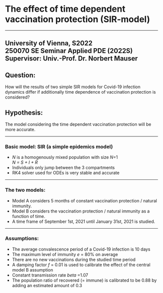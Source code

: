 # The effect of time dependent vaccination protection (SIR-model)
---
University of Vienna, S2022  
250070 SE Seminar Applied PDE (2022S)  
Supervisor: Univ.-Prof. Dr. Norbert Mauser
---

## Question:
How will the results of two simple SIR models for Covid-19 infection dynamics differ if additionally time dependence of vaccination protection is considered?  

## Hypothesis:
The model considering the time dependent vaccination protection will be more accurate. <br>

---
### Basic model: SIR (a simple epidemics model)
* _N_ is a homogenously mixed population with size _N_=1   
  _N = S + I + R_
* Individuals only jump between the 3 compartments
* RK4 solver used for ODEs is very stable and accurate

---
### The two models: 
* Model A considers 5 months of constant vaccination protection / natural immunity.	
* Model B considers the vaccination protection / natural immunity as a function of time.
* A time frame of September 1st, 2021 until January 31st, 2021 is studied.

---
### Assumptions: 
- The average convalescence period of a Covid-19 infection is 10 days
- The maximum level of immunity _e_ = 80% on average
- There are no new vaccinations during the studied time period
- A damping factor _f_ = 0.01 is used to calibrate the effect of the central model B assumption
- Constant transmission rate _beta_ =1.07 
- The population ratio of recovered (= immune) is calibrated to be 0.88 
by adding an estimated amount of 0.3
